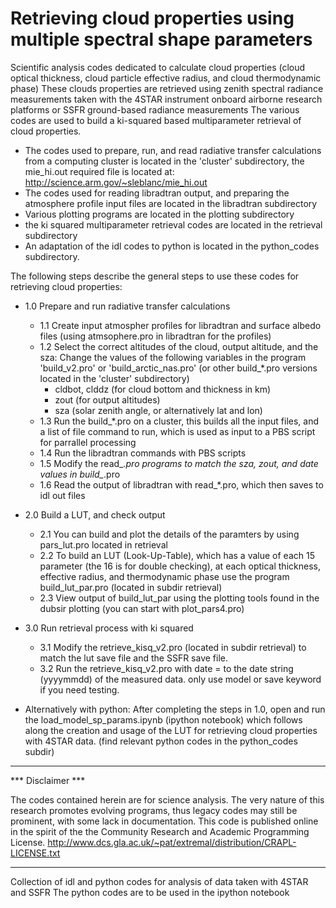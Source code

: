 # Retrieving cloud properties using multiple spectral shape parameters
Scientific analysis codes dedicated to calculate cloud properties (cloud optical thickness, cloud particle effective radius, and cloud thermodynamic phase)
These clouds properties are retrieved using zenith spectral radiance measurements taken with the 4STAR instrument onboard airborne research platforms or SSFR ground-based radiance measurements
The various codes are used to build a ki-squared based multiparameter retrieval of cloud properties. 

  - The codes used to prepare, run, and read radiative transfer calculations from a computing cluster is located in the 'cluster' subdirectory, the mie_hi.out required file is located at: http://science.arm.gov/~sleblanc/mie_hi.out
  - The codes used for reading libradtran output, and preparing the atmosphere profile input files are located in the libradtran subdirectory
  - Various plotting programs are located in the plotting subdirectory
  - the ki squared multiparameter retrieval codes are located in the retrieval subdirectory
  - An adaptation of the idl codes to python is located in the python_codes subdirectory.

The following steps describe the general steps to use these codes for retrieving cloud properties:
  - 1.0 Prepare and run radiative transfer calculations 
     - 1.1 Create input atmospher profiles for libradtran and surface albedo files (using atmsophere.pro in libradtran for the profiles)
     - 1.2 Select the correct altitudes of the cloud, output altitude, and the sza: Change the values of the following variables in the program 'build_v2.pro' or 'build_arctic_nas.pro' (or other build_*.pro versions located in the 'cluster' subdirectory) 
       - cldbot, clddz (for cloud bottom and thickness in km)
       - zout (for output altitudes)
       - sza (solar zenith angle, or alternatively lat and lon)
     - 1.3 Run the build_*.pro on a cluster, this builds all the input files, and a list of file command to run, which is used as input to a PBS script for parrallel processing
     - 1.4 Run the libradtran commands with PBS scripts
     - 1.5 Modify the read_*.pro programs to match the sza, zout, and date values in build_*.pro
     - 1.6 Read the output of libradtran with read_*.pro, which then saves to idl out files

  - 2.0 Build a LUT, and check output
     - 2.1 You can build and plot the details of the paramters by using pars_lut.pro located in retrieval
     - 2.2 To build an LUT (Look-Up-Table), which has a value of each 15 parameter (the 16 is for double checking), at each optical thickness, effective radius, and thermodynamic phase use the program build_lut_par.pro (located in subdir retrieval)
     - 2.3 View output of build_lut_par using the plotting tools found in the dubsir plotting (you can start with plot_pars4.pro)
  
  - 3.0 Run retrieval process with ki squared
     - 3.1 Modify the retrieve_kisq_v2.pro (located in subdir retrieval) to match the lut save file and the SSFR save file.
     - 3.2 Run the retrieve_kisq_v2.pro with date = to the date string (yyyymmdd) of the measured data. only use model or save keyword if you need testing.
  
  - Alternatively with python:
  After completing the steps in 1.0, open and run the load_model_sp_params.ipynb (ipython notebook) which follows along the creation and usage of the LUT for retrieving cloud properties with 4STAR data. (find relevant python codes in the python_codes subdir)

***
*** Disclaimer ***

The codes contained herein are for science analysis. 
The very nature of this research promotes evolving programs, thus legacy codes may still be prominent, with some lack in documentation.
This code is published online in the spirit of the the Community Research and Academic Programming License. http://www.dcs.gla.ac.uk/~pat/extremal/distribution/CRAPL-LICENSE.txt
***


Collection of idl and python codes for analysis of data taken with 4STAR and SSFR
The python codes are to be used in the ipython notebook
